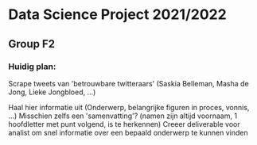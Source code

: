 # Data Science Project 2021/2022
## Group F2

### Huidig plan:
Scrape tweets van 'betrouwbare twitteraars' (Saskia Belleman, Masha de Jong, Lieke Jongbloed, ...)

Haal hier informatie uit (Onderwerp, belangrijke figuren in proces, vonnis, ...)
Misschien zelfs een 'samenvatting'?
(namen zijn altijd voornaam, 1 hoofdletter met punt volgend, is te herkennen)
Creeer deliverable voor analist om snel informatie over een bepaald onderwerp te kunnen vinden 

